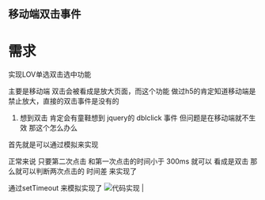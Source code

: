 ## 移动端双击事件
# 需求
实现LOV单选双击选中功能

主要是移动端 双击会被看成是放大页面，而这个功能 做过h5的肯定知道移动端是禁止放大，直接的双击事件是没有的

1. 想到双击 肯定会有童鞋想到  jquery的 dblclick 事件  但问题是在移动端就不生效 那这个怎么办么

首先就是可以通过模拟来实现 

正常来说 只要第二次点击 和第一次点击的时间小于 300ms 就可以 看成是双击 那么就可以判断两次点击的 时间差 来实现了

通过setTimeout 来模拟实现了
![代码实现](https://hsop-doc.fsh.bcebos.com/doc_classify/0/HSOP-BAIDU/52028fa292ad4098ac78318abc9c15c0@image.png)                   |